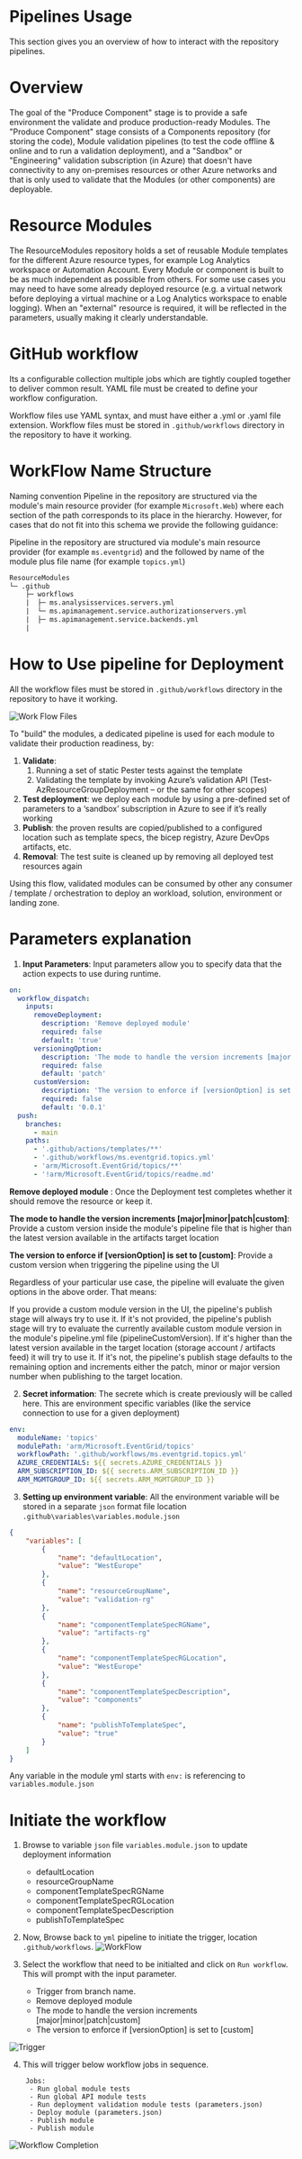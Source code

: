 # Pipelines Usage

This section gives you an overview of how to interact with the repository pipelines.

# Overview

The goal of the "Produce Component" stage is to provide a safe environment the validate and produce production-ready Modules. The "Produce Component" stage consists of a Components repository (for storing the code), Module validation pipelines (to test the code offline & online and to run a validation deployment), and a "Sandbox" or "Engineering" validation subscription (in Azure) that doesn't have connectivity to any on-premises resources or other Azure networks and that is only used to validate that the Modules (or other components) are deployable.

# Resource Modules

The ResourceModules repository holds a set of reusable Module templates for the different Azure resource types, for example Log Analytics workspace or Automation Account. Every Module or component is built to be as much independent as possible from others. For some use cases you may need to have some already deployed resource (e.g. a virtual network before deploying a virtual machine or a Log Analytics workspace to enable logging). When an "external" resource is required, it will be reflected in the parameters, usually making it clearly understandable.


# GitHub workflow

Its a configurable collection multiple jobs which are tightly coupled together to deliver common result. YAML file must be created to define your workflow configuration.

Workflow files use YAML syntax, and must have either a .yml or .yaml file extension. Workflow files must be stored in `.github/workflows` directory in the repository to have it working.

# WorkFlow Name Structure

Naming convention Pipeline in the repository are structured via the module's main resource provider (for example `Microsoft.Web`) where each section of the path corresponds to its place in the hierarchy. However, for cases that do not fit into this schema we provide the following guidance:

Pipeline in the repository are structured via module's main resource provider (for example `ms.eventgrid`) and the followed by name of the module plus file name  (for example `topics.yml`)


``` txt
ResourceModules
└─ .github
    ├─ workflows
    |  ├─ ms.analysisservices.servers.yml
    |  └─ ms.apimanagement.service.authorizationservers.yml
    |  ├─ ms.apimanagement.service.backends.yml
    |

```

# How to Use pipeline for Deployment

All the workflow files must be stored in `.github/workflows` directory in the repository to have it working.

![Work Flow Files](/media/workflow_files.PNG)

To "build" the modules, a dedicated pipeline is used for each module to validate their production readiness, by:

1. **Validate**:
   1. Running a set of static Pester tests against the template
   1. Validating the template by invoking Azure’s validation API (Test-AzResourceGroupDeployment – or the same for other scopes)
1. **Test deployment**: we deploy each module by using a pre-defined set of parameters to a ‘sandbox’ subscription in Azure to see if it’s really working
1. **Publish**: the proven results are copied/published to a configured location such as template specs, the bicep registry, Azure DevOps artifacts, etc.
1. **Removal**: The test suite is cleaned up by removing all deployed test resources again

Using this flow, validated modules can be consumed by other any consumer / template / orchestration to deploy an workload, solution, environment or landing zone.

# Parameters explanation

1. **Input Parameters**: Input parameters allow you to specify data that the action expects to use during runtime.

```yml
on:
  workflow_dispatch:
    inputs:
      removeDeployment:
        description: 'Remove deployed module'
        required: false
        default: 'true'
      versioningOption:
        description: 'The mode to handle the version increments [major|minor|patch|custom]'
        required: false
        default: 'patch'
      customVersion:
        description: 'The version to enforce if [versionOption] is set to [custom]'
        required: false
        default: '0.0.1'
  push:
    branches:
      - main
    paths:
      - '.github/actions/templates/**'
      - '.github/workflows/ms.eventgrid.topics.yml'
      - 'arm/Microsoft.EventGrid/topics/**'
      - '!arm/Microsoft.EventGrid/topics/readme.md'
```
**Remove deployed module** : Once the Deployment test completes whether it should remove the resource or keep it.

**The mode to handle the version increments [major|minor|patch|custom]**: Provide a custom version inside the module's pipeline file that is higher than the latest version available in the artifacts target location

**The version to enforce if [versionOption] is set to [custom]**: Provide a custom version when triggering the pipeline using the UI

Regardless of your particular use case, the pipeline will evaluate the given options in the above order. That means:

If you provide a custom module version in the UI, the pipeline's publish stage will always try to use it.
If it's not provided, the pipeline's publish stage will try to evaluate the currently available custom module version in the module's pipeline.yml file (pipelineCustomVersion).
If it's higher than the latest version available in the target location (storage account / artifacts feed) it will try to use it.
If it's not, the pipeline's publish stage defaults to the remaining option and increments either the patch, minor or major version number when publishing to the target location.

2. **Secret information**: The secrete which is create previously will be called here. This are environment specific variables (like the service connection to use for a given deployment)

```yml
env:
  moduleName: 'topics'
  modulePath: 'arm/Microsoft.EventGrid/topics'
  workflowPath: '.github/workflows/ms.eventgrid.topics.yml'
  AZURE_CREDENTIALS: ${{ secrets.AZURE_CREDENTIALS }}
  ARM_SUBSCRIPTION_ID: ${{ secrets.ARM_SUBSCRIPTION_ID }}
  ARM_MGMTGROUP_ID: ${{ secrets.ARM_MGMTGROUP_ID }}

```

3. **Setting up environment variable**: All the environment variable will be stored in a separate `json` format file location `.github\variables\variables.module.json`

```json
{
    "variables": [
        {
            "name": "defaultLocation",
            "value": "WestEurope"
        },
        {
            "name": "resourceGroupName",
            "value": "validation-rg"
        },
        {
            "name": "componentTemplateSpecRGName",
            "value": "artifacts-rg"
        },
        {
            "name": "componentTemplateSpecRGLocation",
            "value": "WestEurope"
        },
        {
            "name": "componentTemplateSpecDescription",
            "value": "components"
        },
        {
            "name": "publishToTemplateSpec",
            "value": "true"
        }
    ]
}
```

Any variable in the module yml starts with `env:` is referencing to `variables.module.json`

# Initiate the workflow

1. Browse to variable `json` file `variables.module.json` to update deployment information

    * defaultLocation
    * resourceGroupName
    * componentTemplateSpecRGName
    * componentTemplateSpecRGLocation
    * componentTemplateSpecDescription
    * publishToTemplateSpec

2. Now, Browse back to `yml` pipeline to initiate the trigger, location `.github/workflows`.
![WorkFlow](/media/workflow.PNG)

3. Select the workflow that need to be initialted and click on `Run workflow`. This will prompt with the input parameter.
    * Trigger from branch name.
    * Remove deployed module
    * The mode to handle the version increments [major|minor|patch|custom]
    * The version to enforce if [versionOption] is set to [custom]

![Trigger](/media/trigger.PNG)

4. This will trigger below workflow jobs in sequence.

```
    Jobs:
     - Run global module tests
     - Run global API module tests
     - Run deployment validation module tests (parameters.json)
     - Deploy module (parameters.json)
     - Publish module
     - Publish module
```
![Workflow Completion](/media/workflowcompletion.PNG)

